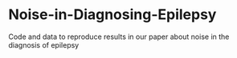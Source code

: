 # Noise-in-Diagnosing-Epilepsy
Code and data to reproduce results in our paper about noise in the diagnosis of epilepsy
